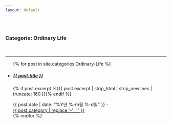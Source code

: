 ```yaml
---
layout: default
---
```

<br>
<h3>Categorie: Ordinary Life</h3>
<br>
<hr>

<ul class="article-list">
  {% for post in site.categories.Ordinary-Life %}
    <li class="article-list-item">
      <a href="{{ post.url | prepend: site.baseurl }}" title="{{ post.title }}">
        <h5>{{ post.title }} <span class="icon icon-arrow-right"></span></h5>
      </a>
      <p>{% if post.excerpt %}{{ post.excerpt | strip_html | strip_newlines | truncate: 160 }}{% endif %}</p>
      <div class="article-list-footer">
        <span class="article-list-date">{{ post.date | date: "%Y년 %-m월 %-d일" }}</span>
        <span class="article-list-divider">-</span>
        <div class="article-list-tags">
          <a href="/category/{{ post.category | slugify | prepend: site.baseurl }}.html">{{ post.category | replace:'-', ' ' }}</a>
        </div>
      </div>
    </li>
  {% endfor %}
</ul>
